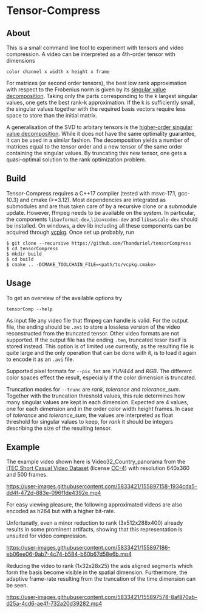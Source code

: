 # Tensor-Compress
## About
This is a small command line tool to experiment with tensors and video compression.
A video can be interpreted as a 4th-order tensor with dimensions 
```
color channel x width x height x frame
```
For matrices (or second order tensors), the best low rank approximation with respect to the Frobenius norm
is given by its [singular value decomposition](https://en.wikipedia.org/wiki/Singular_value_decomposition). Taking only the parts corresponding to the k largest singular values, one gets the best rank-k approximation. If the k is sufficiently small, the singular values together with the required basis vectors require less space to store than the initial matrix.

A generalisation of the SVD to arbitary tensors is the [higher-order singular value decomposition](https://en.wikipedia.org/wiki/Higher-order_singular_value_decomposition). While it does not have the same optimality guarantee, it can be used in a similar fashion. The decomposition yields a number of matrices equal to the tensor order and a new tensor of the same order containing the singular values. By truncating this new tensor, one gets a quasi-optimal solution to the rank optimization problem.
## Build
Tensor-Compress requires a C++17 compiler (tested with msvc-17.1, gcc-10.3) and cmake (>=3.12).
Most dependencies are integrated as submodules and are thus taken care of by a recursive clone or a submodule update. However, ffmpeg needs to be available on the system.
In particular, the components `libavformat-dev`,`libavcodec-dev` and `libswscale-dev` should be installed.
On windows, a dev lib including all these components can be acquired through [vcpkg](https://vcpkg.io/en/index.html). Once set up probably, run
```
$ git clone --recursive https://github.com/Thanduriel/tensorCompress
$ cd tensorCompress
$ mkdir build
$ cd build
$ cmake .. -DCMAKE_TOOLCHAIN_FILE=<path/to/vcpkg.cmake>
```

## Usage
To get an overview of the available options try
```
tensorComp --help
```
As input file any video file that ffmpeg can handle is valid. For the output file, the ending should be `.avi` to store a lossless version of the video reconstructed from the truncated tensor. Other video formats are not supported. If the output file has the ending `.ten`, truncated tesor itself is stored instead. This option is of limited use currently, as the resulting file is quite large and the only operation that can be done with it, is to load it again to encode it as an `.avi` file.

Supported pixel formats for `--pix_fmt` are *YUV444* and *RGB*. The different color spaces effect the result, especially if the color dimension is truncated.

Truncation modes for `--trunc` are *rank*, *tolerance* and *tolerance_sum*. Together with the truncation threshold values, this rule determines how many singular values are kept in each dimension. Expected are 4 values, one for each dimension and in the order color width height frames. In case of *tolerance* and *tolerance_sum*, the values are interpreted as float threshold for singular values to keep, for *rank* it should be integers describing the size of the resulting tensor.


## Example
The example video shown here is Video32_Country_panorama from the [ITEC Short Casual Video Dataset](http://ftp.itec.aau.at/datasets/short-casual-videos/) (license [CC-4](https://creativecommons.org/licenses/by-nc-sa/4.0/)) with resolution 640x360 and 500 frames.

https://user-images.githubusercontent.com/5833421/155897158-1934cda5-dd4f-472d-883e-096f1de4392e.mp4

For easy viewing pleasure, the following approximated videos are also encoded as h264 but with a higher bit-rate.

Unfortunatly, even a minor reduction to rank (3x512x288x400) already results in some prominent artifacts, showing that this representation is unsuited for video compression.

https://user-images.githubusercontent.com/5833421/155897186-eb06ee06-9ab7-4c74-b584-b60b67d58e6b.mp4

Reducing the video to rank (1x32x28x25) the axis aligned segments which form the basis become visible in the spatial dimension. Furthermore, the adaptive frame-rate resulting from the truncation of the time dimension can be seen.

https://user-images.githubusercontent.com/5833421/155897578-8af870ab-d25a-4cd6-ae4f-732a20d39282.mp4
